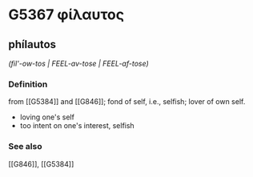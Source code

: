 # G5367 φίλαυτος

## phílautos

_(fil'-ow-tos | FEEL-av-tose | FEEL-af-tose)_

### Definition

from [[G5384]] and [[G846]]; fond of self, i.e., selfish; lover of own self.

- loving one's self
- too intent on one's interest, selfish

### See also

[[G846]], [[G5384]]

